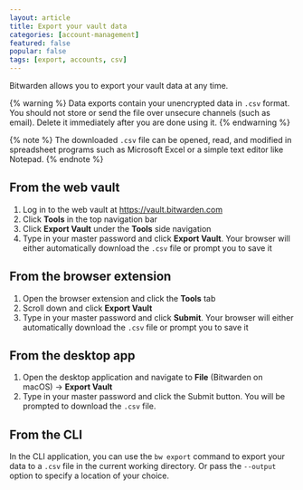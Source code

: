```yaml
---
layout: article
title: Export your vault data
categories: [account-management]
featured: false
popular: false
tags: [export, accounts, csv]
---
```


Bitwarden allows you to export your vault data at any time.

{% warning %}
Data exports contain your unencrypted data in `.csv` format. You should not store or send the file over unsecure channels (such as email). Delete it immediately after you are done using it.
{% endwarning %}

{% note %}
The downloaded `.csv` file can be opened, read, and modified in spreadsheet programs such as Microsoft Excel or a simple text editor like Notepad.
{% endnote %}

## From the web vault

1. Log in to the web vault at <https://vault.bitwarden.com>
2. Click **Tools** in the top navigation bar 
3. Click **Export Vault** under the **Tools** side navigation
4. Type in your master password and click **Export Vault**. Your browser will either automatically download the `.csv` file or prompt you to save it

## From the browser extension

1. Open the browser extension and click the **Tools** tab
2. Scroll down and click **Export Vault**
3. Type in your master password and click **Submit**. Your browser will either automatically download the `.csv` file or prompt you to save it

## From the desktop app

1. Open the desktop application and navigate to **File** (Bitwarden on macOS) &rarr; **Export Vault**
2. Type in your master password and click the Submit button. You will be prompted to download the `.csv` file.

## From the CLI

In the CLI application, you can use the `bw export` command to export your data to a `.csv` file in the current working directory. Or pass the `--output` option to specify a location of your choice.
